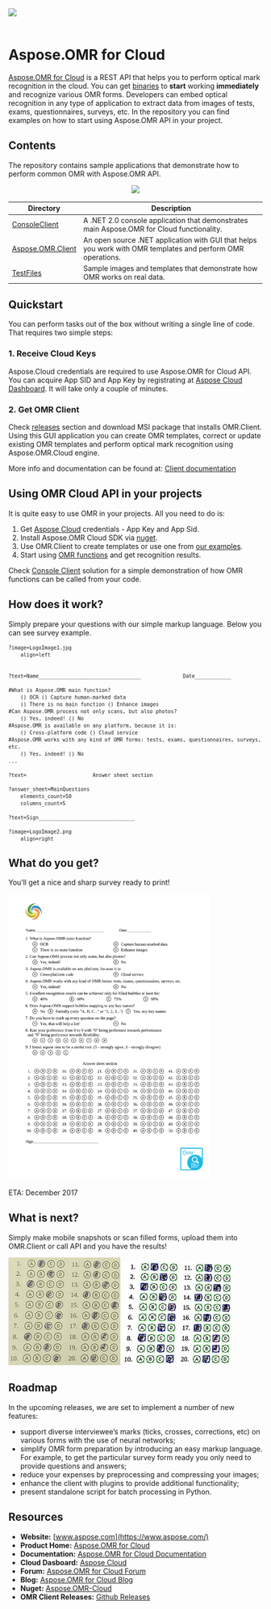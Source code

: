 <div align="left">
  <img src="https://www.aspose.cloud/templates/aspose/App_Themes/V3/images/omr/272x272/aspose_omr-for-cloud.png"><br><br>
</div>

# Aspose.OMR for Cloud

[Aspose.OMR for Cloud](https://products.aspose.cloud/omr/cloud) is a REST API that helps you to perform optical mark recognition in the cloud. You can get [binaries](https://github.com/asposecloud/Aspose.OMR-Cloud/releases) to **start** working **immediately** and recognize various OMR forms. 
Developers can embed optical recognition in any type of application to extract data from images of tests, exams, questionnaires, surveys, etc. In the repository you can find examples on how to start using Aspose.OMR API in your project. 



## Contents

The repository contains sample applications that demonstrate how to perform common OMR with Aspose.OMR API.
<p align="center">
  <a href="https://github.com/aspose-omr/Aspose.OMR-for-Cloud/archive/master.zip">
    <img src="http://i.imgur.com/hwNhrGZ.png" />
  </a>
</p>


Directory | Description
--------- | -----------
[ConsoleClient](ConsoleClient)  | A .NET 2.0 console application that demonstrates main Aspose.OMR for Cloud functionality.
[Aspose.OMR.Client](OMRclient)  | An open source .NET application with GUI that helps you work with OMR templates and perform OMR operations.
[TestFiles](TestFiles) | Sample images and templates that demonstrate how OMR works on real data.



## Quickstart

You can perform tasks out of the box without writing a single line of code. That requires two simple steps:


### 1. Receive Cloud Keys
Aspose.Cloud credentials are required to use Aspose.OMR for Cloud API. You can acquire App SID and App Key by registrating at [Aspose Cloud Dashboard](https://dashboard.aspose.cloud/). It will take only a couple of minutes.

### 2. Get OMR Client
Check [releases](https://github.com/asposecloud/Aspose.OMR-Cloud/releases) section and download MSI package that installs OMR.Client. Using this GUI application you can create OMR templates, correct or update existing OMR templates and perform optical mark recognition using Aspose.OMR.Cloud engine. 

More info and documentation can be found at: [Client documentation](https://docs.aspose.cloud/display/omrcloud/Aspose.OMR.Client+Application)


## Using OMR Cloud API in your projects
It is quite easy to use OMR in your projects. All you need to do is:

1. Get [Aspose Cloud](https://dashboard.aspose.cloud/) credentials - App Key and App Sid.
2. Install Aspose.OMR Cloud SDK via [nuget](https://www.nuget.org/packages/Aspose.OMR-Cloud/).
3. Use OMR.Client to create templates or use one from [our examples](https://github.com/asposecloud/Aspose.OMR-Cloud/tree/master/TestFiles).
3. Start using [OMR functions](https://docs.aspose.cloud/display/omrcloud/API+Specifications) and get recognition results.


Check [Console Client](https://github.com/asposecloud/Aspose.OMR-Cloud/tree/master/ConsoleClient) solution for a simple demonstration of how OMR functions can be called from your code.

## How does it work?

Simply prepare your questions with our simple markup language. Below you can see survey example.

<sub>


```
?image=LogoImage1.jpg
	align=left


?text=Name__________________________________              Date____________

#What is Aspose.OMR main function?
	() OCR () Capture human-marked data
	() There is no main function () Enhance images
#Can Aspose.OMR process not only scans, but also photos?
	() Yes, indeed! () No
#Aspose.OMR is available on any platform, because it is:
	() Cross-platform code () Cloud service
#Aspose.OMR works with any kind of OMR forms: tests, exams, questionnaires, surveys, etc.
	() Yes, indeed! () No
...

?text=						Answer sheet section

?answer_sheet=MainQuestions
	elements_count=50
	columns_count=5

?text=Sign________________________________

?image=LogoImage2.png
	align=right
```
</sub>

## What do you get?

You’ll get a nice and sharp survey ready to print!

<img src="TestFiles/Demonstration/GeneratedImage.png" width=400>

ETA: December 2017

## What is next?

Simply make mobile snapshots or scan filled forms, upload them into OMR.Client or call API and you have the results!

<img src="TestFiles/Demonstration/AsposePhoto.jpg"> <img src="TestFiles/Demonstration/AsposeRecognition.jpg">


## Roadmap
In the upcoming releases, we are set to implement a number of new features:

 - support diverse interviewee’s marks (ticks, crosses, corrections, etc) on various forms with the use of neural networks;
 - simplify OMR form preparation by introducing an easy markup language. For example, to get the particular survey form ready you only need to provide questions and answers;
 - reduce your expenses by preprocessing and compressing your images;
 - enhance the client with plugins to provide additional functionality;
 - present standalone script for batch processing in Python.




## Resources

+ **Website:** [www.aspose.com](https://www.aspose.com/)
+ **Product Home:** [Aspose.OMR for Cloud](https://products.aspose.cloud/omr/cloud)
+ **Documentation:** [Aspose.OMR for Cloud Documentation](https://docs.aspose.cloud/display/omrcloud/Home)
+ **Cloud Dasboard:** [Aspose Cloud](https://dashboard.aspose.cloud/)
+ **Forum:** [Aspose.OMR for Cloud Forum](https://forum.aspose.cloud/c/omr)
+ **Blog:** [Aspose.OMR for Cloud Blog](https://blog.aspose.cloud/category/aspose-products/aspose.omr-product-family/)
+ **Nuget:** [Aspose.OMR-Cloud](https://www.nuget.org/packages/Aspose.OMR-Cloud/)
+ **OMR Client Releases:** [Github Releases](https://github.com/asposecloud/Aspose.OMR-Cloud/releases)
